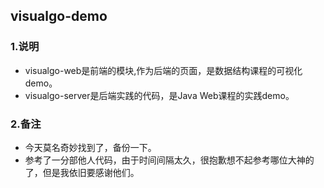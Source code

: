 ## visualgo-demo

### 1.说明
- visualgo-web是前端的模块,作为后端的页面，是数据结构课程的可视化demo。
- visualgo-server是后端实践的代码，是Java Web课程的实践demo。

### 2.备注
- 今天莫名奇妙找到了，备份一下。
- 参考了一分部他人代码，由于时间间隔太久，很抱歉想不起参考哪位大神的了，但是我依旧要感谢他们。
